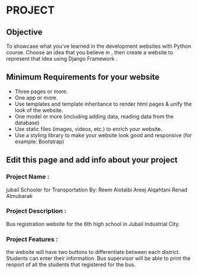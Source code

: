 # PROJECT

## Objective
To showcase what you've learned in the development websites with Python course. Choose an idea that you believe in , then create a website to represent that idea using Django Framework . 

## Minimum Requirements for your website
- Three pages or more.
- One app or more.
- Use templates and template inheritance to render html pages &  unify the look of the website.
- One model or more (including adding data, reading data from the database)
- Use static files (images, videos, etc.) to enrich your website. 
- Use a styling library to make your website look good and responsive (for example: Bootstrap)


## Edit this page and add info about your project 

### Project Name : 
jubail Schooler for Transportation 
By:
Reem Alotaibi 
Areej Alqahtani 
Renad Almubarak

### Project Description :
Bus registration website for the 6th high school in Jubail Industrial City.

### Project Features :
the website will have two buttons to differentiate between each district. 
Students can enter their information. 
Bus supervisor will be able to print the reoport of all the students that registered for the bus.
